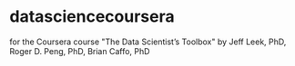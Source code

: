 datasciencecoursera
===================

for the Coursera course "The Data Scientist’s Toolbox" by Jeff Leek, PhD, Roger D. Peng, PhD, Brian Caffo, PhD
